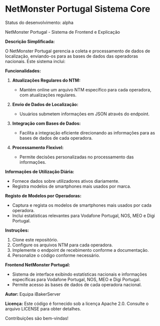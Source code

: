 # NetMonster Portugal Sistema Core

Status do desenvolvimento: alpha

NetMonster Portugal - Sistema de Frontend e Explicação

**Descrição Simplificada:**

O NetMonster Portugal gerencia a coleta e processamento de dados de localização, enviando-os para as bases de dados das operadoras nacionais. Este sistema inclui:

**Funcionalidades:**

1. **Atualizações Regulares do NTM:**
   - Mantém online um arquivo NTM específico para cada operadora, com atualizações regulares.

2. **Envio de Dados de Localização:**
   - Usuários submetem informações em JSON através do endpoint.

3. **Integração com Bases de Dados:**
   - Facilita a integração eficiente direcionando as informações para as bases de dados de cada operadora.

4. **Processamento Flexível:**
   - Permite decisões personalizadas no processamento das informações.

**Informações de Utilização Diária:**

   - Fornece dados sobre utilizadores ativos diariamente.
   - Registra modelos de smartphones mais usados por marca.

**Registo de Modelos por Operadoras:**

   - Captura e regista os modelos de smartphones mais usados por cada operadora.
   - Inclui estatísticas relevantes para Vodafone Portugal, NOS, MEO e Digi Portugal.

**Instruções:**

1. Clone este repositório.
2. Configure os arquivos NTM para cada operadora.
3. Implemente o endpoint de recebimento conforme a documentação.
4. Personalize o código conforme necessário.

**Frontend NetMonster Portugal:**
   - Sistema de interface exibindo estatísticas nacionais e informações específicas para Vodafone Portugal, NOS, MEO e Digi Portugal.
   - Permite acesso às bases de dados de cada operadora nacional.

**Autor:** Equipa iBakerServer

**Licença:** Este código é fornecido sob a licença Apache 2.0. Consulte o arquivo LICENSE para obter detalhes.

Contribuições são bem-vindas!
